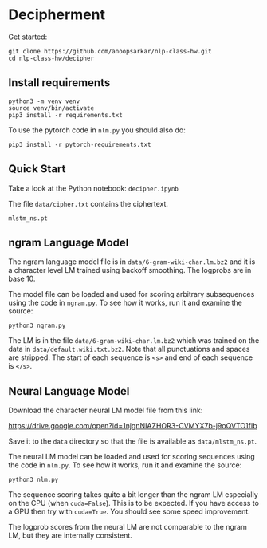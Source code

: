 Decipherment
============

Get started:

    git clone https://github.com/anoopsarkar/nlp-class-hw.git
    cd nlp-class-hw/decipher

## Install requirements 

    python3 -m venv venv
    source venv/bin/activate
    pip3 install -r requirements.txt

To use the pytorch code in `nlm.py` you should also do:

    pip3 install -r pytorch-requirements.txt

## Quick Start

Take a look at the Python notebook: `decipher.ipynb`

The file `data/cipher.txt` contains the ciphertext.

`mlstm_ns.pt`

## ngram Language Model

The ngram language model file is in `data/6-gram-wiki-char.lm.bz2`
and it is a character level LM trained using backoff smoothing.
The logprobs are in base 10.

The model file can be loaded and used for scoring arbitrary
subsequences using the code in `ngram.py`. To see how it works, run
it and examine the source:

    python3 ngram.py

The LM is in the file `data/6-gram-wiki-char.lm.bz2` which was
trained on the data in `data/default.wiki.txt.bz2`. Note that all
punctuations and spaces are stripped. The start of each sequence
is `<s>` and end of each sequence is `</s>`.

## Neural Language Model

Download the character neural LM model file from this link:

https://drive.google.com/open?id=1njgnNIAZHOR3-CVMYX7b-j9oQVTO1fIb

Save it to the `data` directory so that the file is available as
`data/mlstm_ns.pt`.

The neural LM model can be loaded and used for scoring sequences
using the code in `nlm.py`. To see how it works, run it and examine
the source:

    python3 nlm.py

The sequence scoring takes quite a bit longer than the ngram LM
especially on the CPU (when `cuda=False`). This is to be expected.
If you have access to a GPU then try with `cuda=True`. You should
see some speed improvement.

The logprob scores from the neural LM are not comparable to the
ngram LM, but they are internally consistent.

